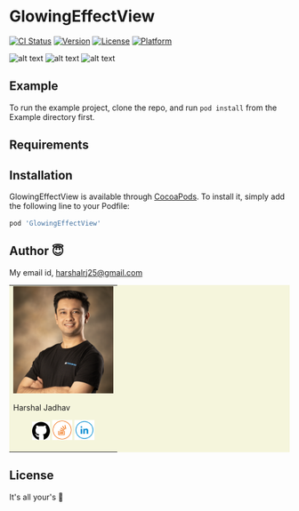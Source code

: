 # GlowingEffectView

[![CI Status](http://img.shields.io/travis/harshalrj25/GlowingEffectView.svg?style=flat)](https://travis-ci.org/harshalrj25/GlowingEffectView)
[![Version](https://img.shields.io/cocoapods/v/GlowingEffectView.svg?style=flat)](http://cocoapods.org/pods/GlowingEffectView)
[![License](https://img.shields.io/cocoapods/l/GlowingEffectView.svg?style=flat)](http://cocoapods.org/pods/GlowingEffectView)
[![Platform](https://img.shields.io/cocoapods/p/GlowingEffectView.svg?style=flat)](http://cocoapods.org/pods/GlowingEffectView)

![alt text](https://github.com/harshalrj25/GlowingEffectView/blob/master/image.png "SCREEN SHOT")
![alt text](https://github.com/harshalrj25/GlowingEffectView/blob/master/demo.gif "DEMO")
![alt text](https://github.com/harshalrj25/GlowingEffectView/blob/master/use.gif "USAGE")

## Example

To run the example project, clone the repo, and run `pod install` from the Example directory first.

## Requirements

## Installation

GlowingEffectView is available through [CocoaPods](http://cocoapods.org). To install
it, simply add the following line to your Podfile:

```ruby
pod 'GlowingEffectView'
```

## Author :innocent:

My email id, harshalrj25@gmail.com

<table style="background-color:#F5F5DC">
<tr>
<td>
<img src="https://github.com/harshalrj25/MasterAssetsRepo/blob/master/myAvatar.png" width="180"/>

Harshal Jadhav

<p align="center">
<a href = "https://github.com/harshalrj25"><img src = "https://github.com/harshalrj25/MasterAssetsRepo/blob/master/gitHubLogo.png" width="32" height = "33"/></a>
<a href = "https://stackoverflow.com/users/7882093/harshal-jadhav?tab=profile"><img src = "https://github.com/harshalrj25/MasterAssetsRepo/blob/master/stackoverflow svg icon.svg" width="36" height="36"/></a>
<a href = "https://www.linkedin.com/in/harshal-jadhav-298ba416a/"><img src = "https://github.com/harshalrj25/MasterAssetsRepo/blob/master/linkedInLogo.svg" width="36" height="36"/></a>
</p>
</td>
</tr> 
</table>

## License


It's all your's :gift: 
